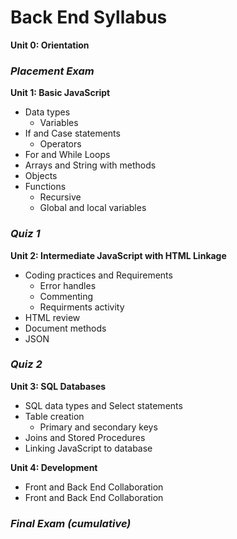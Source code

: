 # Back End Syllabus
**Unit 0: Orientation**

### _Placement Exam_

**Unit 1: Basic JavaScript** 
  *	Data types
    *	Variables
  *	If and Case statements
    *	Operators
  *	For and While Loops
  *	Arrays and String with methods
  *	Objects
  *	Functions
    *	Recursive
    *	Global and local variables
    
### _Quiz 1_

**Unit 2: Intermediate JavaScript with HTML Linkage**
  *	Coding practices and Requirements
    *	Error handles
    * Commenting
    *	Requirments activity
  *	HTML review
  *	Document methods
  *	JSON
  
### _Quiz 2_

**Unit 3: SQL Databases**
  *	SQL data types and Select statements
  *	Table creation
    *	Primary and secondary keys
  *	Joins and Stored Procedures
  *	Linking JavaScript to database

**Unit 4: Development**
  *	Front and Back End Collaboration
  *	Front and Back End Collaboration

### _Final Exam (cumulative)_
